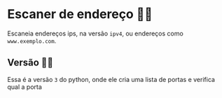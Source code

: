 # Escaner de endereço 🕵🏾‍

Escaneia endereços ips, na versão `ipv4`, ou endereços como `www.exemplo.com`.

## Versão 👷🏿

Essa é a versão `3` do python, onde ele cria uma lista de portas e verifica qual a porta
